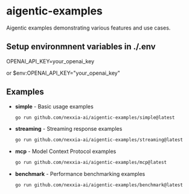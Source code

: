 # aigentic-examples

Aigentic examples demonstrating various features and use cases.


## Setup environmnent variables in ./.env
OPENAI_API_KEY=your_openai_key

or 
$env:OPENAI_API_KEY="your_openai_key"

## Examples

- **simple** - Basic usage examples
  ```bash
  go run github.com/nexxia-ai/aigentic-examples/simple@latest
  ```

- **streaming** - Streaming response examples  
  ```bash
  go run github.com/nexxia-ai/aigentic-examples/streaming@latest
  ```

- **mcp** - Model Context Protocol examples
  ```bash
  go run github.com/nexxia-ai/aigentic-examples/mcp@latest
  ```

- **benchmark** - Performance benchmarking examples
  ```bash
  go run github.com/nexxia-ai/aigentic-examples/benchmark@latest
  ```
